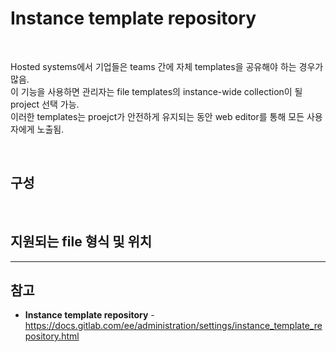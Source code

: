 # Instance template repository

<br>

Hosted systems에서 기업들은 teams 간에 자체 templates을 공유해야 하는 경우가 많음.  
이 기능을 사용하면 관리자는 file templates의 instance-wide collection이 될 project 선택 가능.  
이러한 templates는 proejct가 안전하게 유지되는 동안 web editor를 통해 모든 사용자에게 노출됨.

<br>

## 구성

<br>

## 지원되는 file 형식 및 위치

<hr>

## 참고
- **Instance template repository** - https://docs.gitlab.com/ee/administration/settings/instance_template_repository.html
